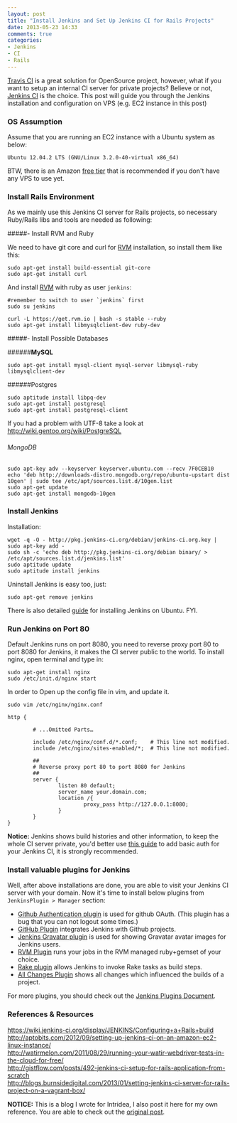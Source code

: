 ```yaml
---
layout: post
title: "Install Jenkins and Set Up Jenkins CI for Rails Projects"
date: 2013-05-23 14:33
comments: true
categories: 
- Jenkins
- CI
- Rails
---
```


[Travis CI] is a great solution for OpenSource project, however, what if you want to setup an internal CI server for private projects? Believe or not, [Jenkins CI] is the choice. This post will guide you through the Jenkins installation and configuration on VPS (e.g. EC2 instance in this post) 

### OS Assumption 
Assume that you are running an EC2 instance with a Ubuntu system as below:

```
Ubuntu 12.04.2 LTS (GNU/Linux 3.2.0-40-virtual x86_64)
```

BTW, there is an Amazon [free tier] that is recommended if you don't have any VPS to use yet. 

### Install Rails Environment

As we mainly use this Jenkins CI server for Rails projects, so necessary Ruby/Rails libs and tools are needed as following:

#####- Install RVM and Ruby

We need to have git core and curl for [RVM] installation, so install them like this:

```
sudo apt-get install build-essential git-core
sudo apt-get install curl
```

And install [RVM] with ruby as user `jenkins`:

```
#remember to switch to user `jenkins` first
sudo su jenkins

curl -L https://get.rvm.io | bash -s stable --ruby
sudo apt-get install libmysqlclient-dev ruby-dev
```

#####- Install Possible Databases

######**MySQL**

```
sudo apt-get install mysql-client mysql-server libmysql-ruby libmysqlclient-dev
```

######Postgres
```
sudo aptitude install libpq-dev
sudo apt-get install postgresql
sudo apt-get install postgresql-client
```

If you had a problem with UTF-8 take a look at <http://wiki.gentoo.org/wiki/PostgreSQL>

###### MongoDB
```
sudo apt-key adv --keyserver keyserver.ubuntu.com --recv 7F0CEB10
echo 'deb http://downloads-distro.mongodb.org/repo/ubuntu-upstart dist 10gen' | sudo tee /etc/apt/sources.list.d/10gen.list
sudo apt-get update
sudo apt-get install mongodb-10gen
```

### Install Jenkins

Installation:

```
wget -q -O - http://pkg.jenkins-ci.org/debian/jenkins-ci.org.key | sudo apt-key add -
sudo sh -c 'echo deb http://pkg.jenkins-ci.org/debian binary/ > /etc/apt/sources.list.d/jenkins.list'
sudo aptitude update
sudo aptitude install jenkins
```

Uninstall Jenkins is easy too, just:

```
sudo apt-get remove jenkins
```

There is also detailed [guide] for installing Jenkins on Ubuntu. FYI.


### Run Jenkins on Port 80

Default Jenkins runs on port 8080, you need to reverse proxy port 80 to port 8080 for Jenkins, it makes the CI server public to the world. To install nginx, open terminal and type in:

```
sudo apt-get install nginx
sudo /etc/init.d/nginx start
```

In order to Open up the config file in vim, and update it.

```
sudo vim /etc/nginx/nginx.conf
```

```
http {

        # ...Omitted Parts…

        include /etc/nginx/conf.d/*.conf;    # This line not modified.
        include /etc/nginx/sites-enabled/*;  # This line not modified.

        ##
        # Reverse proxy port 80 to port 8080 for Jenkins
        ##
        server {
                listen 80 default;
                server_name your.domain.com;
                location /{
                        proxy_pass http://127.0.0.1:8080;
                }
        }
} 
```

**Notice:** Jenkins shows build histories and other information, to keep the whole CI server private, you'd better use [this guide] to add basic auth for your Jenkins CI, it is strongly recommended.

### Install valuable plugins for Jenkins

Well, after above installations are done, you are able to visit your Jenkins CI server with your domain. Now it's time to install below plugins from `JenkinsPlugin > Manager` section:

- [Github Authentication plugin] is used for github OAuth. (This plugin has a bug that you can not logout some times.)
- [GitHub Plugin] integrates Jenkins with Github projects.
- [Jenkins Gravatar plugin] is used for showing Gravatar avatar images for Jenkins users.
- [RVM Plugin] runs your jobs in the RVM managed ruby+gemset of your choice.
- [Rake plugin] allows Jenkins to invoke Rake tasks as build steps.
- [All Changes Plugin] shows all changes which influenced the builds of a project.

For more plugins, you should check out the [Jenkins Plugins Document].


### References & Resources

<https://wiki.jenkins-ci.org/display/JENKINS/Configuring+a+Rails+build><br />
<http://aptobits.com/2012/09/setting-up-jenkins-ci-on-an-amazon-ec2-linux-instance/><br />
<http://watirmelon.com/2011/08/29/running-your-watir-webdriver-tests-in-the-cloud-for-free/><br />
<http://gistflow.com/posts/492-jenkins-ci-setup-for-rails-application-from-scratch><br />
<http://blogs.burnsidedigital.com/2013/01/setting-jenkins-ci-server-for-rails-project-on-a-vagrant-box/>

**NOTICE:** This is a blog I wrote for Intridea, I also post it here for my own reference. You are able to check out the [original post].

[Travis CI]: https://travis-ci.org/
[Jenkins CI]: http://jenkins-ci.org/
[RVM]: https://rvm.io/
[free tier]: http://aws.amazon.com/ec2/pricing/
[guide]: https://wiki.jenkins-ci.org/display/JENKINS/Installing+Jenkins+on+Ubuntu
[this guide]: https://gist.github.com/yorzi/5590462
[Github Authentication plugin]: http://wiki.jenkins-ci.org/display/JENKINS/Github+OAuth+Plugin
[Jenkins Gravatar plugin]: http://wiki.jenkins-ci.org/display/JENKINS/Gravatar+Plugin]
[GitHub Plugin]: https://wiki.jenkins-ci.org/display/JENKINS/GitHub+Plugin
[RVM Plugin]: https://wiki.jenkins-ci.org/display/JENKINS/RVM+Plugin
[Rake plugin]: https://wiki.jenkins-ci.org/display/JENKINS/Rake+Plugin
[All Changes Plugin]: https://wiki.jenkins-ci.org/display/JENKINS/All+Changes+Plugin
[Jenkins Plugins Document]: https://wiki.jenkins-ci.org/display/JENKINS/Plugins
[original post]: http://www.intridea.com/blog/2013/5/21/howto-install-setup-jenkins-ci-for-rails-projects